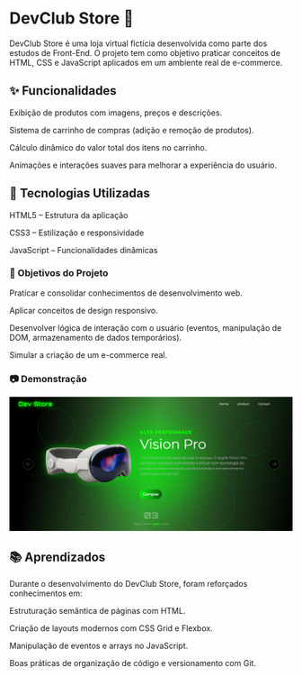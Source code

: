 <h1>DevClub Store 🛒</h1>
DevClub Store é uma loja virtual fictícia desenvolvida como parte dos estudos de Front-End. O projeto tem como objetivo praticar conceitos de HTML, CSS e JavaScript aplicados em um ambiente real de e-commerce.

<h2>✨ Funcionalidades</h2>
Exibição de produtos com imagens, preços e descrições.

Sistema de carrinho de compras (adição e remoção de produtos).

Cálculo dinâmico do valor total dos itens no carrinho.

Animações e interações suaves para melhorar a experiência do usuário.

<h2>🚀 Tecnologias Utilizadas</h2>

HTML5 – Estrutura da aplicação

CSS3 – Estilização e responsividade

JavaScript – Funcionalidades dinâmicas

<h3>🎯 Objetivos do Projeto</h3>
Praticar e consolidar conhecimentos de desenvolvimento web.

Aplicar conceitos de design responsivo.

Desenvolver lógica de interação com o usuário (eventos, manipulação de DOM, armazenamento de dados temporários).

Simular a criação de um e-commerce real.

<h3>📷 Demonstração</h3>
<img src="https://raw.githubusercontent.com/Douglasl10/DevClub-Store/refs/heads/main/img/wallpaper.png"/>

<h2>📚 Aprendizados</h2>
Durante o desenvolvimento do DevClub Store, foram reforçados conhecimentos em:

Estruturação semântica de páginas com HTML.

Criação de layouts modernos com CSS Grid e Flexbox.

Manipulação de eventos e arrays no JavaScript.

Boas práticas de organização de código e versionamento com Git.
